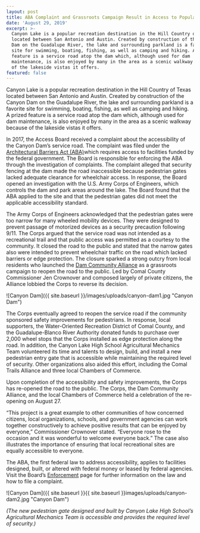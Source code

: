 ```yaml
---
layout: post
title: ABA Complaint and Grassroots Campaign Result in Access to Popular Texas Dam
date: 'August 29, 2019'
excerpt: >-
  Canyon Lake is a popular recreation destination in the Hill Country of Texas
  located between San Antonio and Austin. Created by construction of the Canyon
  Dam on the Guadalupe River, the lake and surrounding parkland is a favorite
  site for swimming, boating, fishing, as well as camping and hiking. A prized
  feature is a service road atop the dam which, although used for dam
  maintenance, is also enjoyed by many in the area as a scenic walkway because
  of the lakeside vistas it offers.
featured: false
---
```

Canyon Lake is a popular recreation destination in the Hill Country of Texas located between San Antonio and Austin. Created by construction of the Canyon Dam on the Guadalupe River, the lake and surrounding parkland is a favorite site for swimming, boating, fishing, as well as camping and hiking. A prized feature is a service road atop the dam which, although used for dam maintenance, is also enjoyed by many in the area as a scenic walkway because of the lakeside vistas it offers.

In 2017, the Access Board received a complaint about the accessibility of the Canyon Dam’s service road. The complaint was filed under the [Architectural Barriers Act (ABA)](https://www.access-board.gov/the-board/laws/architectural-barriers-act-aba)which requires access to facilities funded by the federal government. The Board is responsible for enforcing the ABA through the investigation of complaints. The complaint alleged that security fencing at the dam made the road inaccessible because pedestrian gates lacked adequate clearance for wheelchair access. In response, the Board opened an investigation with the U.S. Army Corps of Engineers, which controls the dam and park areas around the lake. The Board found that the ABA applied to the site and that the pedestrian gates did not meet the applicable accessibility standard.

The Army Corps of Engineers acknowledged that the pedestrian gates were too narrow for many wheeled mobility devices. They were designed to prevent passage of motorized devices as a security precaution following 9/11. The Corps argued that the service road was not intended as a recreational trail and that public access was permitted as a courtesy to the community. It closed the road to the public and stated that the narrow gates also were intended to prevent wheelchair traffic on the road which lacked barriers or edge protection. The closure sparked a strong outcry from local residents who launched the [Dam Community Alliance](https://mycanyonlake.com/crownover-forms-dam-alliance/) as a grassroots campaign to reopen the road to the public. Led by Comal County Commissioner Jen Crownover and composed largely of private citizens, the Alliance lobbied the Corps to reverse its decision.

![Canyon Dam]({{ site.baseurl }}/images/uploads/canyon-dam1.jpg "Canyon Dam")

The Corps eventually agreed to reopen the service road if the community sponsored safety improvements for pedestrians. In response, local supporters, the Water-Oriented Recreation District of Comal County, and the Guadalupe-Blanco River Authority donated funds to purchase over 2,000 wheel stops that the Corps installed as edge protection along the road. In addition, the Canyon Lake High School Agricultural Mechanics Team volunteered its time and talents to design, build, and install a new pedestrian entry gate that is accessible while maintaining the required level of security. Other organizations also aided this effort, including the Comal Trails Alliance and three local Chambers of Commerce.

Upon completion of the accessibility and safety improvements, the Corps has re-opened the road to the public. The Corps, the Dam Community Alliance, and the local Chambers of Commerce held a celebration of the re-opening on August 27.

“This project is a great example to other communities of how concerned citizens, local organizations, schools, and government agencies can work together constructively to achieve positive results that can be enjoyed by everyone,” Commissioner Crownover stated. “Everyone rose to the occasion and it was wonderful to welcome everyone back.” The case also illustrates the importance of ensuring that local recreational sites are equally accessible to everyone.

The ABA, the first federal law to address accessibility, applies to facilities designed, built, or altered with federal money or leased by federal agencies. Visit the Board’s [Enforcement](https://www.access-board.gov/aba-enforcement) page for further information on the law and how to file a complaint.

![Canyon Dam]({{ site.baseurl }}{{ site.baseurl }}images/uploads/canyon-dam2.jpg "Canyon Dam")

*(The new pedestrian gate designed and built by Canyon Lake High School’s Agricultural Mechanics Team is accessible and provides the required level of security.)*
